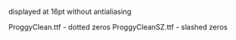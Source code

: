 displayed at 16pt without antialiasing

ProggyClean.ttf - dotted zeros
ProggyCleanSZ.ttf - slashed zeros